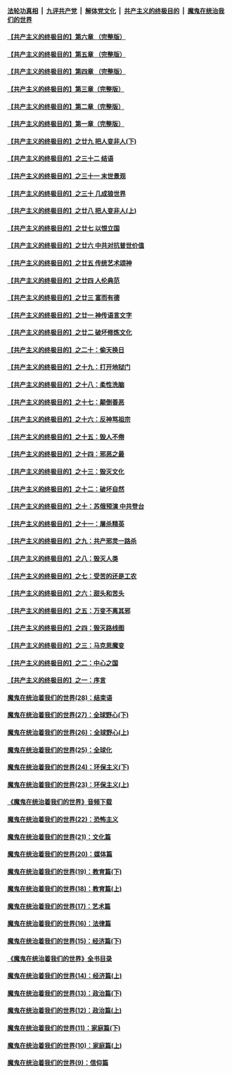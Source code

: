 ####  [法轮功真相](../../../../basic/blob/master/README.md?t=04180501) &nbsp;|&nbsp; [九评共产党](../../../../9ping.md/blob/master/README.md?t=04180501) &nbsp;|&nbsp; [解体党文化](../../../../jtdwh.md/blob/master/README.md?t=04180501)  &nbsp;|&nbsp; [共产主义的终极目的](../../../../gczydzjmd.md/blob/master/README.md?t=04180501) &nbsp;|&nbsp; [魔鬼在统治我们的世界](../../../../mgztzwmdsj.md/blob/master/README.md?t=04180501) 

#### [【共产主义的终极目的】第六章 （完整版）](../pages/nsc422/n11428913.md?t=04180501) 

#### [【共产主义的终极目的】第五章 （完整版）](../pages/nsc422/n11428912.md?t=04180501) 

#### [【共产主义的终极目的】第四章 （完整版）](../pages/nsc422/n11428907.md?t=04180501) 

#### [【共产主义的终极目的】第三章（完整版）](../pages/nsc422/n11428848.md?t=04180501) 

#### [【共产主义的终极目的】第二章（完整版）](../pages/nsc422/n11428831.md?t=04180501) 

#### [【共产主义的终极目的】第一章（完整版）](../pages/nsc422/n11417651.md?t=04180501) 

#### [【共产主义的终极目的】之廿九 把人变非人(下)](../pages/nsc422/n11344140.md?t=04180501) 

#### [【共产主义的终极目的】之三十二 结语](../pages/nsc422/n11360535.md?t=04180501) 

#### [【共产主义的终极目的】之三十一 末世景观](../pages/nsc422/n11351129.md?t=04180501) 

#### [【共产主义的终极目的】之三十 几成狼世界](../pages/nsc422/n11348280.md?t=04180501) 

#### [【共产主义的终极目的】之廿八 把人变非人(上)](../pages/nsc422/n11340492.md?t=04180501) 

#### [【共产主义的终极目的】之廿七 以恨立国](../pages/nsc422/n11336944.md?t=04180501) 

#### [【共产主义的终极目的】之廿六 中共对抗普世价值](../pages/nsc422/n11324785.md?t=04180501) 

#### [【共产主义的终极目的】之廿五 传统艺术颂神](../pages/nsc422/n11296396.md?t=04180501) 

#### [【共产主义的终极目的】之廿四 人伦典范](../pages/nsc422/n11296397.md?t=04180501) 

#### [【共产主义的终极目的】之廿三 富而有德](../pages/nsc422/n11283598.md?t=04180501) 

#### [【共产主义的终极目的】之廿一 神传语言文字](../pages/nsc422/n11263265.md?t=04180501) 

#### [【共产主义的终极目的】之廿二 破坏修炼文化](../pages/nsc422/n11245728.md?t=04180501) 

#### [【共产主义的终极目的】之二十：偷天换日](../pages/nsc422/n11238846.md?t=04180501) 

#### [【共产主义的终极目的】之十九：打开地狱门](../pages/nsc422/n11206376.md?t=04180501) 

#### [【共产主义的终极目的】之十八：柔性洗脑](../pages/nsc422/n11199994.md?t=04180501) 

#### [【共产主义的终极目的】之十七：颠倒善恶](../pages/nsc422/n11179782.md?t=04180501) 

#### [【共产主义的终极目的】之十六：反神骂祖宗](../pages/nsc422/n11166798.md?t=04180501) 

#### [【共产主义的终极目的】之十五：毁人不倦](../pages/nsc422/n11166792.md?t=04180501) 

#### [【共产主义的终极目的】之十四：邪恶之最](../pages/nsc422/n11150249.md?t=04180501) 

#### [【共产主义的终极目的】之十三：毁灭文化](../pages/nsc422/n11135227.md?t=04180501) 

#### [【共产主义的终极目的】之十二：破坏自然](../pages/nsc422/n11135214.md?t=04180501) 

#### [【共产主义的终极目的】之十：苏俄预演 中共登台](../pages/nsc422/n11118424.md?t=04180501) 

#### [【共产主义的终极目的】之十一：屠杀精英](../pages/nsc422/n11118442.md?t=04180501) 

#### [【共产主义的终极目的】之九：共产邪灵一路杀](../pages/nsc422/n11114139.md?t=04180501) 

#### [【共产主义的终极目的】之八：毁灭人类](../pages/nsc422/n11108503.md?t=04180501) 

#### [【共产主义的终极目的】之七：受苦的还是工农](../pages/nsc422/n11101809.md?t=04180501) 

#### [【共产主义的终极目的】之六：甜头和苦头](../pages/nsc422/n11096971.md?t=04180501) 

#### [【共产主义的终极目的】之五：万变不离其邪](../pages/nsc422/n11091285.md?t=04180501) 

#### [【共产主义的终极目的】之四：毁灭路线图](../pages/nsc422/n11086284.md?t=04180501) 

#### [【共产主义的终极目的】之三：马克思魔变](../pages/nsc422/n11061941.md?t=04180501) 

#### [【共产主义的终极目的】之二：中心之国](../pages/nsc422/n11047728.md?t=04180501) 

#### [【共产主义的终极目的】之一：序言](../pages/nsc422/n11086077.md?t=04180501) 

#### [魔鬼在统治着我们的世界(28)：结束语](../pages/nsc422/n10936246.md?t=04180501) 

#### [魔鬼在统治着我们的世界(27)：全球野心(下)](../pages/nsc422/n10928319.md?t=04180501) 

#### [魔鬼在统治着我们的世界(26)：全球野心(上)](../pages/nsc422/n10900318.md?t=04180501) 

#### [魔鬼在统治着我们的世界(25)：全球化](../pages/nsc422/n10788205.md?t=04180501) 

#### [魔鬼在统治着我们的世界(24)：环保主义(下)](../pages/nsc422/n10695307.md?t=04180501) 

#### [魔鬼在统治着我们的世界(23)：环保主义(上)](../pages/nsc422/n10688613.md?t=04180501) 

#### [《魔鬼在统治着我们的世界》音频下载](../pages/nsc422/n10635553.md?t=04180501) 

#### [魔鬼在统治着我们的世界(22)：恐怖主义](../pages/nsc422/n10614727.md?t=04180501) 

#### [魔鬼在统治着我们的世界(21)：文化篇](../pages/nsc422/n10597706.md?t=04180501) 

#### [魔鬼在统治着我们的世界(20)：媒体篇](../pages/nsc422/n10586579.md?t=04180501) 

#### [魔鬼在统治着我们的世界(19)：教育篇(下)](../pages/nsc422/n10564808.md?t=04180501) 

#### [魔鬼在统治着我们的世界(18)：教育篇(上)](../pages/nsc422/n10526970.md?t=04180501) 

#### [魔鬼在统治着我们的世界(17)：艺术篇](../pages/nsc422/n10499093.md?t=04180501) 

#### [魔鬼在统治着我们的世界(16)：法律篇](../pages/nsc422/n10485969.md?t=04180501) 

#### [魔鬼在统治着我们的世界(15)：经济篇(下)](../pages/nsc422/n10469975.md?t=04180501) 

#### [《魔鬼在统治着我们的世界》全书目录](../pages/nsc422/n10464261.md?t=04180501) 

#### [魔鬼在统治着我们的世界(14)：经济篇(上)](../pages/nsc422/n10457370.md?t=04180501) 

#### [魔鬼在统治着我们的世界(13)：政治篇(下)](../pages/nsc422/n10448270.md?t=04180501) 

#### [魔鬼在统治着我们的世界(12)：政治篇(上)](../pages/nsc422/n10444576.md?t=04180501) 

#### [魔鬼在统治着我们的世界(11)：家庭篇(下)](../pages/nsc422/n10440961.md?t=04180501) 

#### [魔鬼在统治着我们的世界(10)：家庭篇(上)](../pages/nsc422/n10435448.md?t=04180501) 

#### [魔鬼在统治着我们的世界(9)：信仰篇](../pages/nsc422/n10432159.md?t=04180501) 

